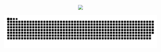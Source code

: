 <div align="center">
  <div>
      <img src="https://readme-typing-svg.demolab.com?font=Roboto&weight=900&size=27&pause=1000&color=EF3473&center=true&vCenter=true&random=false&width=435&lines=I+wish+i+could+be+better;I+hope+this+stays+for+better" />
    </a>
  </div>
</div>

![](https://raw.githubusercontent.com/su22cmd/su22cmd/1e0d8d3bc1570b361a435fac835c39f20d98c81c/github-contribution-grid-snake.svg)

